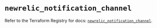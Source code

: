 # `newrelic_notification_channel`

Refer to the Terraform Registry for docs: [`newrelic_notification_channel`](https://registry.terraform.io/providers/newrelic/newrelic/3.36.1/docs/resources/notification_channel).
